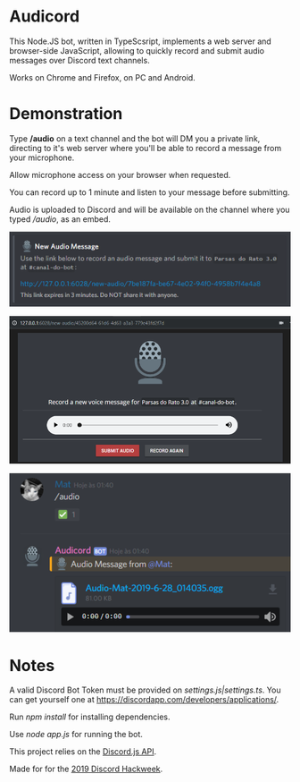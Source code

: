 # Audicord

This Node.JS bot, written in TypeScsript, implements a web server and browser-side JavaScript, allowing to quickly record and submit audio messages over Discord text channels.

Works on Chrome and Firefox, on PC and Android. 

# Demonstration

Type **/audio** on a text channel and the bot will DM you a private link, directing to it's web server where you'll be able to record a message from your microphone.

Allow microphone access on your browser when requested.

You can record up to 1 minute and listen to your message before submitting.

Audio is uploaded to Discord and will be available on the channel where you typed */audio*, as an embed.

![Audicord screenshot](https://github.com/arj-mat/Audicord/blob/master/web/content/static/img-dm.png?raw=true)

![Audicord screenshot](https://github.com/arj-mat/Audicord/blob/master/web/content/static/img-recording.png?raw=true)

![Audicord screenshot](https://raw.githubusercontent.com/arj-mat/Audicord/master/web/content/static/screenshot1.png)

# Notes

A valid Discord Bot Token must be provided on *settings.js|settings.ts*. You can get yourself one at https://discordapp.com/developers/applications/.

Run *npm install* for installing dependencies.

Use *node app.js* for running the bot.

This project relies on the [Discord.js API](https://github.com/discordjs/discord.js).

Made for for the [2019 Discord Hackweek](https://blog.discordapp.com/discord-community-hack-week-build-and-create-alongside-us-6b2a7b7bba33).
